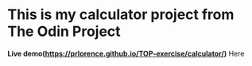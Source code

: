 # This is my calculator project from The Odin Project


**Live demo(https://prlorence.github.io/TOP-exercise/calculator/)** Here